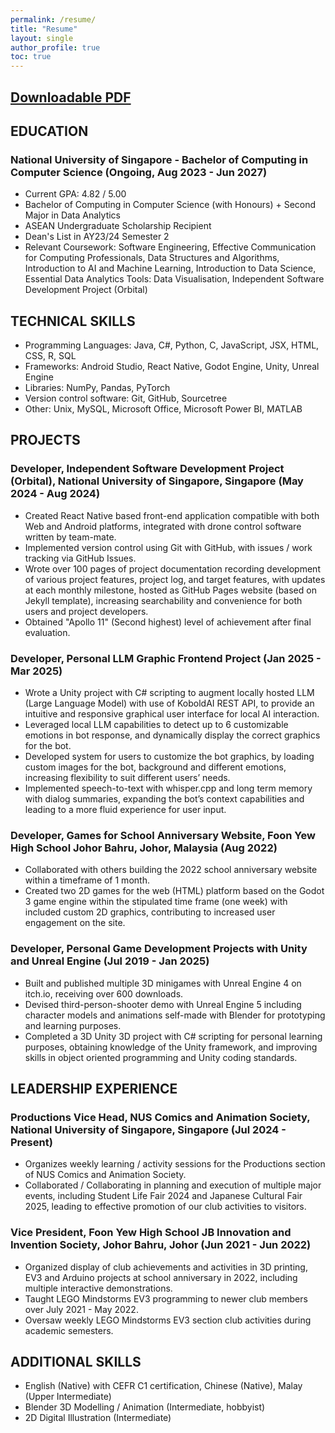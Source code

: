 ```yaml
---
permalink: /resume/
title: "Resume"
layout: single
author_profile: true
toc: true
---
```


## <a href="https://drive.google.com/file/d/1fYfHg5ChuDXXZ0z48jM7gWCu3mzDQIvD/view?usp=sharing" target="_blank">Downloadable PDF</a>

## EDUCATION
### National University of Singapore - Bachelor of Computing in Computer Science (Ongoing, Aug 2023 - Jun 2027)
- Current GPA: 4.82 / 5.00
- Bachelor of Computing in Computer Science (with Honours) + Second Major in Data Analytics
- ASEAN Undergraduate Scholarship Recipient
- Dean's List in AY23/24 Semester 2
- Relevant Coursework: Software Engineering, Effective Communication for Computing Professionals, Data Structures and 
Algorithms, Introduction to AI and Machine Learning, Introduction to Data Science, Essential Data Analytics Tools: Data Visualisation, Independent Software 
Development Project (Orbital) 

## TECHNICAL SKILLS
- Programming Languages: Java, C#, Python, C, JavaScript, JSX, HTML, CSS, R, SQL
- Frameworks: Android Studio, React Native, Godot Engine, Unity, Unreal Engine
- Libraries: NumPy, Pandas, PyTorch
- Version control software: Git, GitHub, Sourcetree
- Other: Unix, MySQL, Microsoft Office, Microsoft Power BI, MATLAB
   
## PROJECTS
### Developer, Independent Software Development Project (Orbital), National University of Singapore, Singapore (May 2024 - Aug 2024)
- Created React Native based front-end application compatible with both Web and Android platforms, integrated with drone control software written by team-mate.
- Implemented version control using Git with GitHub, with issues / work tracking via GitHub Issues.
- Wrote over 100 pages of project documentation recording development of various project features, project log, and target features, with updates at each monthly milestone, hosted as GitHub Pages website (based on Jekyll template), increasing searchability and convenience for both users and project developers.
- Obtained "Apollo 11" (Second highest) level of achievement after final evaluation.
  
### Developer, Personal LLM Graphic Frontend Project (Jan 2025 - Mar 2025)
- Wrote a Unity project with C# scripting to augment locally hosted LLM (Large Language Model) with use of KoboldAI REST API, to provide an intuitive and responsive graphical user interface for local AI interaction.
- Leveraged local LLM capabilities to detect up to 6 customizable emotions in bot response, and dynamically display the correct graphics for the bot.
- Developed system for users to customize the bot graphics, by loading custom images for the bot, background and different emotions, increasing flexibility to suit different users’ needs.
- Implemented speech-to-text with whisper.cpp and long term memory with dialog summaries, expanding the bot’s context capabilities and leading to a more fluid experience for user input.


### Developer, Games for School Anniversary Website, Foon Yew High School Johor Bahru, Johor, Malaysia (Aug 2022)
- Collaborated with others building the 2022 school anniversary website within a timeframe of 1 month.
- Created two 2D games for the web (HTML) platform based on the Godot 3 game engine within the stipulated time frame (one week) with included custom 2D graphics, contributing to increased user engagement on the site.

### Developer, Personal Game Development Projects with Unity and Unreal Engine (Jul 2019 - Jan 2025)
- Built and published multiple 3D minigames with Unreal Engine 4 on itch.io, receiving over 600 downloads.
- Devised third-person-shooter demo with Unreal Engine 5 including character models and animations self-made with Blender for prototyping and learning purposes.
- Completed a 3D Unity 3D project with C# scripting for personal learning purposes, obtaining knowledge of the Unity framework, and improving skills in object oriented programming and Unity coding standards.
   
## LEADERSHIP EXPERIENCE
### Productions Vice Head, NUS Comics and Animation Society, National University of Singapore, Singapore (Jul 2024 - Present)
- Organizes weekly learning / activity sessions for the Productions section of NUS Comics and Animation Society.
- Collaborated / Collaborating in planning and execution of multiple major events, including Student Life Fair 2024 and Japanese Cultural Fair 2025, leading to effective promotion of our club activities to visitors.

### Vice President, Foon Yew High School JB Innovation and Invention Society, Johor Bahru, Johor (Jun 2021 - Jun 2022)
- Organized display of club achievements and activities in 3D printing, EV3 and Arduino projects at school anniversary in 2022, including multiple interactive demonstrations.
- Taught LEGO Mindstorms EV3 programming to newer club members over July 2021 - May 2022.
- Oversaw weekly LEGO Mindstorms EV3 section club activities during academic semesters.

## ADDITIONAL SKILLS 
- English (Native) with CEFR C1 certification, Chinese (Native), Malay (Upper Intermediate)
- Blender 3D Modelling / Animation (Intermediate, hobbyist)
- 2D Digital Illustration (Intermediate)







